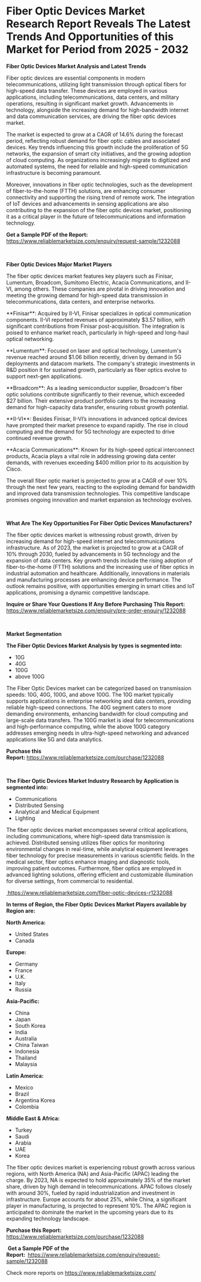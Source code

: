 <p><h1>Fiber Optic Devices Market Research Report Reveals The Latest Trends And Opportunities of this Market for Period from 2025 - 2032</h1></p><p><strong>Fiber Optic Devices Market Analysis and Latest Trends</strong></p>
<p><p>Fiber optic devices are essential components in modern telecommunications, utilizing light transmission through optical fibers for high-speed data transfer. These devices are employed in various applications, including telecommunications, data centers, and military operations, resulting in significant market growth. Advancements in technology, alongside the increasing demand for high-bandwidth internet and data communication services, are driving the fiber optic devices market.</p><p>The market is expected to grow at a CAGR of 14.6% during the forecast period, reflecting robust demand for fiber optic cables and associated devices. Key trends influencing this growth include the proliferation of 5G networks, the expansion of smart city initiatives, and the growing adoption of cloud computing. As organizations increasingly migrate to digitized and automated systems, the need for reliable and high-speed communication infrastructure is becoming paramount.</p><p>Moreover, innovations in fiber optic technologies, such as the development of fiber-to-the-home (FTTH) solutions, are enhancing consumer connectivity and supporting the rising trend of remote work. The integration of IoT devices and advancements in sensing applications are also contributing to the expansion of the fiber optic devices market, positioning it as a critical player in the future of telecommunications and information technology.</p></p>
<p><strong>Get a Sample PDF of the Report:&nbsp;</strong> <a href="https://www.reliablemarketsize.com/enquiry/request-sample/1232088?utm_campaign=3564&utm_medium=2&utm_source=Github&utm_content=ia&utm_term=06042025&utm_id=fiber-optic-devices">https://www.reliablemarketsize.com/enquiry/request-sample/1232088</a></p>
<p>&nbsp;</p>
<p><strong>Fiber Optic Devices Major Market Players</strong></p>
<p><p>The fiber optic devices market features key players such as Finisar, Lumentum, Broadcom, Sumitomo Electric, Acacia Communications, and II-VI, among others. These companies are pivotal in driving innovation and meeting the growing demand for high-speed data transmission in telecommunications, data centers, and enterprise networks.</p><p>**Finisar**: Acquired by II-VI, Finisar specializes in optical communication components. II-VI reported revenues of approximately $3.57 billion, with significant contributions from Finisar post-acquisition. The integration is poised to enhance market reach, particularly in high-speed and long-haul optical networking.</p><p>**Lumentum**: Focused on laser and optical technology, Lumentum's revenue reached around $1.06 billion recently, driven by demand in 5G deployments and datacom markets. The company's strategic investments in R&D position it for sustained growth, particularly as fiber optics evolve to support next-gen applications.</p><p>**Broadcom**: As a leading semiconductor supplier, Broadcom's fiber optic solutions contribute significantly to their revenue, which exceeded $27 billion. Their extensive product portfolio caters to the increasing demand for high-capacity data transfer, ensuring robust growth potential.</p><p>**II-VI**: Besides Finisar, II-VI’s innovations in advanced optical devices have prompted their market presence to expand rapidly. The rise in cloud computing and the demand for 5G technology are expected to drive continued revenue growth.</p><p>**Acacia Communications**: Known for its high-speed optical interconnect products, Acacia plays a vital role in addressing growing data center demands, with revenues exceeding $400 million prior to its acquisition by Cisco. </p><p>The overall fiber optic market is projected to grow at a CAGR of over 10% through the next few years, reacting to the exploding demand for bandwidth and improved data transmission technologies. This competitive landscape promises ongoing innovation and market expansion as technology evolves.</p></p>
<p>&nbsp;</p>
<p><strong>What Are The Key Opportunities For Fiber Optic Devices Manufacturers?</strong></p>
<p><p>The fiber optic devices market is witnessing robust growth, driven by increasing demand for high-speed internet and telecommunications infrastructure. As of 2023, the market is projected to grow at a CAGR of 10% through 2030, fueled by advancements in 5G technology and the expansion of data centers. Key growth trends include the rising adoption of fiber-to-the-home (FTTH) solutions and the increasing use of fiber optics in industrial automation and healthcare. Additionally, innovations in materials and manufacturing processes are enhancing device performance. The outlook remains positive, with opportunities emerging in smart cities and IoT applications, promising a dynamic competitive landscape.</p></p>
<p><strong>Inquire or Share Your Questions If Any Before Purchasing This Report:</strong> <a href="https://www.reliablemarketsize.com/enquiry/pre-order-enquiry/1232088?utm_campaign=3564&utm_medium=2&utm_source=Github&utm_content=ia&utm_term=06042025&utm_id=fiber-optic-devices">https://www.reliablemarketsize.com/enquiry/pre-order-enquiry/1232088</a></p>
<p>&nbsp;</p>
<p><strong>Market Segmentation</strong></p>
<p><strong>The Fiber Optic Devices Market Analysis by types is segmented into:</strong></p>
<p><ul><li>10G</li><li>40G</li><li>100G</li><li>above 100G</li></ul></p>
<p><p>The Fiber Optic Devices market can be categorized based on transmission speeds: 10G, 40G, 100G, and above 100G. The 10G market typically supports applications in enterprise networking and data centers, providing reliable high-speed connections. The 40G segment caters to more demanding environments, enhancing bandwidth for cloud computing and large-scale data transfers. The 100G market is ideal for telecommunications and high-performance computing, while the above 100G category addresses emerging needs in ultra-high-speed networking and advanced applications like 5G and data analytics.</p></p>
<p><strong>Purchase this Report:&nbsp;</strong><a href="https://www.reliablemarketsize.com/purchase/1232088?utm_campaign=3564&utm_medium=2&utm_source=Github&utm_content=ia&utm_term=06042025&utm_id=fiber-optic-devices">https://www.reliablemarketsize.com/purchase/1232088</a></p>
<p>&nbsp;</p>
<p><strong>The Fiber Optic Devices Market Industry Research by Application is segmented into:</strong></p>
<p><ul><li>Communications</li><li>Distributed Sensing</li><li>Analytical and Medical Equipment</li><li>Lighting</li></ul></p>
<p><p>The fiber optic devices market encompasses several critical applications, including communications, where high-speed data transmission is achieved. Distributed sensing utilizes fiber optics for monitoring environmental changes in real-time, while analytical equipment leverages fiber technology for precise measurements in various scientific fields. In the medical sector, fiber optics enhance imaging and diagnostic tools, improving patient outcomes. Furthermore, fiber optics are employed in advanced lighting solutions, offering efficient and customizable illumination for diverse settings, from commercial to residential.</p></p>
<p><a href="https://www.reliablemarketsize.com/fiber-optic-devices-r1232088?utm_campaign=3564&utm_medium=2&utm_source=Github&utm_content=ia&utm_term=06042025&utm_id=fiber-optic-devices">&nbsp;https://www.reliablemarketsize.com/fiber-optic-devices-r1232088</a></p>
<p><strong>In terms of Region, the Fiber Optic Devices Market Players available by Region are:</strong></p>
<p>
    <p> <strong> North America: </strong>
        <ul>
            <li>United States</li>
            <li>Canada</li>
        </ul>
        </p> 
    <p> <strong> Europe: </strong>
        <ul>
            <li>Germany</li>
            <li>France</li>
            <li>U.K.</li>
            <li>Italy</li>
            <li>Russia</li>
        </ul>
        </p> 
    <p> <strong> Asia-Pacific: </strong>
        <ul>
            <li>China</li>
            <li>Japan</li>
            <li>South Korea</li>
            <li>India</li>
            <li>Australia</li>
            <li>China Taiwan</li>
            <li>Indonesia</li>
            <li>Thailand</li>
            <li>Malaysia</li>
        </ul>
        </p> 
    <p> <strong> Latin America: </strong>
        <ul>
            <li>Mexico</li>
            <li>Brazil</li>
            <li>Argentina Korea</li>
            <li>Colombia</li>
        </ul>
        </p> 
    <p> <strong> Middle East & Africa: </strong>
        <ul>
            <li>Turkey</li>
            <li>Saudi</li>
            <li>Arabia</li>
            <li>UAE</li>
            <li>Korea</li>
        </ul>
    </p>
    </p>
<p><p>The fiber optic devices market is experiencing robust growth across various regions, with North America (NA) and Asia-Pacific (APAC) leading the charge. By 2023, NA is expected to hold approximately 35% of the market share, driven by high demand in telecommunications. APAC follows closely with around 30%, fueled by rapid industrialization and investment in infrastructure. Europe accounts for about 25%, while China, a significant player in manufacturing, is projected to represent 10%. The APAC region is anticipated to dominate the market in the upcoming years due to its expanding technology landscape.</p></p>
<p><strong>Purchase this Report: </strong><a href="https://www.reliablemarketsize.com/purchase/1232088?utm_campaign=3564&utm_medium=2&utm_source=Github&utm_content=ia&utm_term=06042025&utm_id=fiber-optic-devices">https://www.reliablemarketsize.com/purchase/1232088</a></p>
<p>&nbsp;<strong>Get a Sample PDF of the Report:&nbsp;&nbsp;</strong><a href="https://www.reliablemarketsize.com/enquiry/request-sample/1232088?utm_campaign=3564&utm_medium=2&utm_source=Github&utm_content=ia&utm_term=06042025&utm_id=fiber-optic-devices">https://www.reliablemarketsize.com/enquiry/request-sample/1232088</a></p>
<p><strong></strong></p>
<p>Check more reports on <a href="https://www.reliablemarketsize.com/?utm_campaign=3564&utm_medium=2&utm_source=Github&utm_content=ia&utm_term=06042025&utm_id=fiber-optic-devices">https://www.reliablemarketsize.com/</a></p>